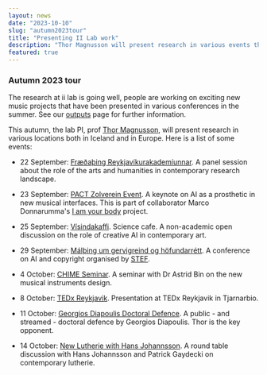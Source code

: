 ```yaml
---
layout: news
date: "2023-10-10"
slug: "autumn2023tour"
title: "Presenting II Lab work"
description: "Thor Magnusson will present research in various events this autumn"
featured: true
---
```


<script>
import CaptionedImage from "../../components/Images/CaptionedImage.svelte"
</script>


<CaptionedImage
src="news/stage.png"
alt="A picture of a smoky stage."
caption="What goes on?"/>

### Autumn 2023 tour

The research at ii lab is going well, people are working on exciting new music projects that have been presented in various conferences in the summer. See our [outputs](http://www.iil.is/outputs) page for further information.

This autumn, the lab PI, prof [Thor Magnusson](http://thormagnusson.github.io), will present research in various locations both in Iceland and in Europe. Here is a list of some events:

- 22 September: [Fræðaþing Reykjavíkurakademíunnar](https://www.akademia.is/fraedathing-2023/). A panel session about the role of the arts and humanities in contemporary research landscape.

- 23 September: [PACT Zolverein Event](https://www.pact-zollverein.de/en/programme/thor-magnusson). A keynote on AI as a prosthetic in new musical interfaces. This is part of collaborator Marco Donnarumma's [I am your body](https://www.pact-zollverein.de/en/programme/i-am-your-body) project.

- 25 September: [Vísindakaffi](https://www.visindavaka.is/visindakaffi/). Science cafe. A non-academic open discussion on the role of creative AI in contemporary art. 

- 29 September: [Málþing um gervigreind og höfundarrétt](https://www.lhi.is/event/malthing-um-gervigreind-og-hofundarett). A conference on AI and copyright organised by [STEF](http://www.stef.is). 

- 4 October: [CHIME Seminar](https://www.chime.ac.uk/chime-seminar-sm-astrid-bin-and-thor-magnusson). A seminar with Dr Astrid Bin on the new musical instruments design.

- 8 October: [TEDx Reykjavik](http://www.tedxreykjavik.is). Presentation at TEDx Reykjavik in Tjarnarbio. 

- 11 October: [Georgios Diapoulis Doctoral Defence](https://www.iil.is). A public - and streamed - doctoral defence by Georgios Diapoulis. Thor is the key opponent.

- 14 October: [New Lutherie with Hans Johannsson](https://www.asmundarsalur.is/omuraldanna?). A round table discussion with Hans Johannsson and Patrick Gaydecki on contemporary lutherie. 


